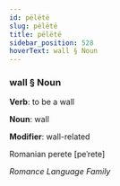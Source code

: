 ```yaml
---
id: pëlëtë
slug: pëlëtë
title: pëlëtë
sidebar_position: 528
hoverText: wall § Noun
---
```


### wall § Noun

**Verb**: to be a wall

**Noun**: wall

**Modifier**: wall-related

Romanian perete [peˈrete]

*Romance Language Family*